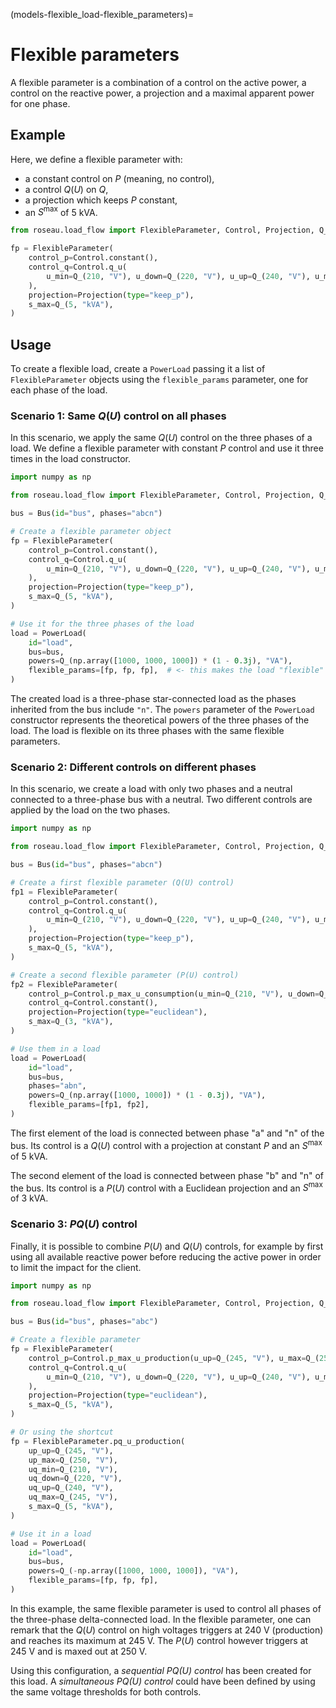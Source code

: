 (models-flexible_load-flexible_parameters)=

# Flexible parameters

A flexible parameter is a combination of a control on the active power, a control on the reactive
power, a projection and a maximal apparent power for one phase.

## Example

Here, we define a flexible parameter with:

- a constant control on $P$ (meaning, no control),
- a control $Q(U)$ on $Q$,
- a projection which keeps $P$ constant,
- an $S^{\max}$ of 5 kVA.

```python
from roseau.load_flow import FlexibleParameter, Control, Projection, Q_

fp = FlexibleParameter(
    control_p=Control.constant(),
    control_q=Control.q_u(
        u_min=Q_(210, "V"), u_down=Q_(220, "V"), u_up=Q_(240, "V"), u_max=Q_(250, "V")
    ),
    projection=Projection(type="keep_p"),
    s_max=Q_(5, "kVA"),
)
```

## Usage

To create a flexible load, create a `PowerLoad` passing it a list of `FlexibleParameter` objects
using the `flexible_params` parameter, one for each phase of the load.

### Scenario 1: Same $Q(U)$ control on all phases

In this scenario, we apply the same $Q(U)$ control on the three phases of a load. We define a
flexible parameter with constant $P$ control and use it three times in the load constructor.

```python
import numpy as np

from roseau.load_flow import FlexibleParameter, Control, Projection, Q_, PowerLoad, Bus

bus = Bus(id="bus", phases="abcn")

# Create a flexible parameter object
fp = FlexibleParameter(
    control_p=Control.constant(),
    control_q=Control.q_u(
        u_min=Q_(210, "V"), u_down=Q_(220, "V"), u_up=Q_(240, "V"), u_max=Q_(250, "V")
    ),
    projection=Projection(type="keep_p"),
    s_max=Q_(5, "kVA"),
)

# Use it for the three phases of the load
load = PowerLoad(
    id="load",
    bus=bus,
    powers=Q_(np.array([1000, 1000, 1000]) * (1 - 0.3j), "VA"),
    flexible_params=[fp, fp, fp],  # <- this makes the load "flexible"
)
```

The created load is a three-phase star-connected load as the phases inherited from the bus include
`"n"`. The `powers` parameter of the `PowerLoad` constructor represents the theoretical powers of
the three phases of the load. The load is flexible on its three phases with the same flexible
parameters.

### Scenario 2: Different controls on different phases

In this scenario, we create a load with only two phases and a neutral connected to a three-phase
bus with a neutral. Two different controls are applied by the load on the two phases.

```python
import numpy as np

from roseau.load_flow import FlexibleParameter, Control, Projection, Q_, PowerLoad, Bus

bus = Bus(id="bus", phases="abcn")

# Create a first flexible parameter (Q(U) control)
fp1 = FlexibleParameter(
    control_p=Control.constant(),
    control_q=Control.q_u(
        u_min=Q_(210, "V"), u_down=Q_(220, "V"), u_up=Q_(240, "V"), u_max=Q_(250, "V")
    ),
    projection=Projection(type="keep_p"),
    s_max=Q_(5, "kVA"),
)

# Create a second flexible parameter (P(U) control)
fp2 = FlexibleParameter(
    control_p=Control.p_max_u_consumption(u_min=Q_(210, "V"), u_down=Q_(220, "V")),
    control_q=Control.constant(),
    projection=Projection(type="euclidean"),
    s_max=Q_(3, "kVA"),
)

# Use them in a load
load = PowerLoad(
    id="load",
    bus=bus,
    phases="abn",
    powers=Q_(np.array([1000, 1000]) * (1 - 0.3j), "VA"),
    flexible_params=[fp1, fp2],
)
```

The first element of the load is connected between phase "a" and "n" of the bus. Its control is a
$Q(U)$ control with a projection at constant $P$ and an $S^{\max}$ of 5 kVA.

The second element of the load is connected between phase "b" and "n" of the bus. Its control is a
$P(U)$ control with a Euclidean projection and an $S^{\max}$ of 3 kVA.

### Scenario 3: $PQ(U)$ control

Finally, it is possible to combine $P(U)$ and $Q(U)$ controls, for example by first using all
available reactive power before reducing the active power in order to limit the impact for the
client.

```python
import numpy as np

from roseau.load_flow import FlexibleParameter, Control, Projection, Q_, PowerLoad, Bus

bus = Bus(id="bus", phases="abc")

# Create a flexible parameter
fp = FlexibleParameter(
    control_p=Control.p_max_u_production(u_up=Q_(245, "V"), u_max=Q_(250, "V")),
    control_q=Control.q_u(
        u_min=Q_(210, "V"), u_down=Q_(220, "V"), u_up=Q_(240, "V"), u_max=Q_(245, "V")
    ),
    projection=Projection(type="euclidean"),
    s_max=Q_(5, "kVA"),
)

# Or using the shortcut
fp = FlexibleParameter.pq_u_production(
    up_up=Q_(245, "V"),
    up_max=Q_(250, "V"),
    uq_min=Q_(210, "V"),
    uq_down=Q_(220, "V"),
    uq_up=Q_(240, "V"),
    uq_max=Q_(245, "V"),
    s_max=Q_(5, "kVA"),
)

# Use it in a load
load = PowerLoad(
    id="load",
    bus=bus,
    powers=Q_(-np.array([1000, 1000, 1000]), "VA"),
    flexible_params=[fp, fp, fp],
)
```

In this example, the same flexible parameter is used to control all phases of the three-phase
delta-connected load. In the flexible parameter, one can remark that the $Q(U)$ control on high
voltages triggers at 240 V (production) and reaches its maximum at 245 V. The $P(U)$ control
however triggers at 245 V and is maxed out at 250 V.

Using this configuration, a _sequential $PQ(U)$ control_ has been created for this load. A
_simultaneous $PQ(U)$ control_ could have been defined by using the same voltage thresholds for both
controls.
